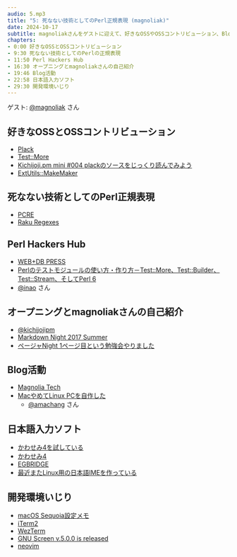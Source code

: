 ```yaml
---
audio: 5.mp3
title: "5: 死なない技術としてのPerl正規表現 (magnoliak)"
date: 2024-10-17
subtitle: magnoliakさんをゲストに迎えて、好きなOSSやOSSコントリビューション、Blog執筆や日本語入力ソフト、開発環境いじりなどについて話しました。
chapters:
- 0:00 好きなOSSとOSSコントリビューション
- 9:30 死なない技術としてのPerlの正規表現
- 11:50 Perl Hackers Hub
- 16:30 オープニングとmagnoliakさんの自己紹介
- 19:46 Blog活動
- 22:58 日本語入力ソフト
- 29:30 開発環境いじり
---
```


ゲスト: [@magnoliak](https://twitter.com/magnolia_k_) さん

## 好きなOSSとOSSコントリビューション
- [Plack](https://metacpan.org/pod/Plack)
- [Test::More](https://metacpan.org/pod/Test::More)
- [Kichijoji.pm mini #004 plackのソースをじっくり読んでみよう](https://kichijojipm.connpass.com/event/168876/)
- [ExtUtils::MakeMaker](https://metacpan.org/pod/ExtUtils::MakeMaker)

## 死なない技術としてのPerl正規表現
- [PCRE](https://www.pcre.org/)
- [Raku Regexes](https://docs.raku.org/language/regexes)

## Perl Hackers Hub
- [WEB+DB PRESS](https://gihyo.jp/magazine/wdpress)
- [Perlのテストモジュールの使い方・作り方－Test::More、Test::Builder、Test::Stream、そしてPerl 6](https://gihyo.jp/dev/serial/01/perl-hackers-hub/003601)
- [@inao](https://twitter.com/inao) さん

## オープニングとmagnoliakさんの自己紹介
- [@kichijojipm](https://twitter.com/kichijojipm)
- [Markdown Night 2017 Summer](https://connpass.com/event/63383/)
- [ページャNight 1ページ目という勉強会やりました](https://moznion.hatenadiary.com/entry/2014/07/05/2301480)

## Blog活動
- [Magnolia Tech](https://blog.magnolia.tech/)
- [MacやめてLinux PCを自作した](https://blog.magnolia.tech/entry/2024/09/28/194143)
    - [@amachang](https://twitter.com/amachang) さん

## 日本語入力ソフト
- [かわせみ4を試している](https://blog.magnolia.tech/entry/2024/09/28/194143)
- [かわせみ4](https://www.monokakido.jp/ja/mac/kawasemi4/)
- [EGBRIDGE](https://ja.wikipedia.org/wiki/EGBRIDGE)
- [最近またLinux用の日本語IMEを作っている](https://blog.64p.org/entry/2023/01/16/032912)

## 開発環境いじり
- [macOS Sequoia設定メモ](https://blog.magnolia.tech/entry/2024/09/23/175110)
- [iTerm2](https://iterm2.com/)
- [WezTerm](https://wezfurlong.org/wezterm/index.html)
- [GNU Screen v.5.0.0 is released](https://savannah.gnu.org/news/?id=10668)
- [neovim](https://neovim.io/)
